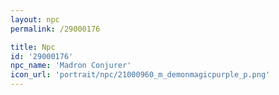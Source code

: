 ```yaml
---
layout: npc
permalink: /29000176

title: Npc
id: '29000176'
npc_name: 'Madron Conjurer'
icon_url: 'portrait/npc/21000960_m_demonmagicpurple_p.png'
---
```

